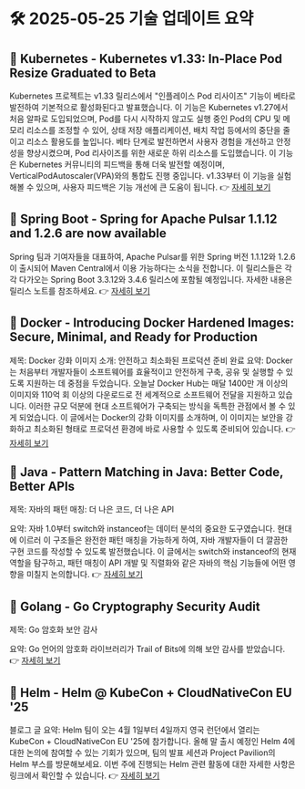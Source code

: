 # 🛠️ 2025-05-25 기술 업데이트 요약

## 🔹 Kubernetes - Kubernetes v1.33: In-Place Pod Resize Graduated to Beta
Kubernetes 프로젝트는 v1.33 릴리스에서 "인플레이스 Pod 리사이즈" 기능이 베타로 발전하여 기본적으로 활성화된다고 발표했습니다. 이 기능은 Kubernetes v1.27에서 처음 알파로 도입되었으며, Pod를 다시 시작하지 않고도 실행 중인 Pod의 CPU 및 메모리 리소스를 조정할 수 있어, 상태 저장 애플리케이션, 배치 작업 등에서의 중단을 줄이고 리소스 활용도를 높입니다. 베타 단계로 발전하면서 사용자 경험을 개선하고 안정성을 향상시켰으며, Pod 리사이즈를 위한 새로운 하위 리소스를 도입했습니다. 이 기능은 Kubernetes 커뮤니티의 피드백을 통해 더욱 발전할 예정이며, VerticalPodAutoscaler(VPA)와의 통합도 진행 중입니다. v1.33부터 이 기능을 실험해볼 수 있으며, 사용자 피드백은 기능 개선에 큰 도움이 됩니다.
👉 [자세히 보기](https://kubernetes.io/blog/2025/05/16/kubernetes-v1-33-in-place-pod-resize-beta/)

## 🔹 Spring Boot - Spring for Apache Pulsar 1.1.12 and 1.2.6 are now available
Spring 팀과 기여자들을 대표하여, Apache Pulsar를 위한 Spring 버전 1.1.12와 1.2.6이 출시되어 Maven Central에서 이용 가능하다는 소식을 전합니다. 이 릴리스들은 각각 다가오는 Spring Boot 3.3.12와 3.4.6 릴리스에 포함될 예정입니다. 자세한 내용은 릴리스 노트를 참조하세요.
👉 [자세히 보기](https://spring.io/blog/2025/05/25/spring-for-apache-pulsar-1-1-12-and-1-2-6-are-now-available)

## 🔹 Docker - Introducing Docker Hardened Images: Secure, Minimal, and Ready for Production
제목: Docker 강화 이미지 소개: 안전하고 최소화된 프로덕션 준비 완료
요약: Docker는 처음부터 개발자들이 소프트웨어를 효율적이고 안전하게 구축, 공유 및 실행할 수 있도록 지원하는 데 중점을 두었습니다. 오늘날 Docker Hub는 매달 1400만 개 이상의 이미지와 110억 회 이상의 다운로드로 전 세계적으로 소프트웨어 전달을 지원하고 있습니다. 이러한 규모 덕분에 현대 소프트웨어가 구축되는 방식을 독특한 관점에서 볼 수 있게 되었습니다. 이 글에서는 Docker의 강화 이미지를 소개하며, 이 이미지는 보안을 강화하고 최소화된 형태로 프로덕션 환경에 바로 사용할 수 있도록 준비되어 있습니다.
👉 [자세히 보기](https://www.docker.com/blog/introducing-docker-hardened-images/)

## 🔹 Java - Pattern Matching in Java: Better Code, Better APIs
제목: 자바의 패턴 매칭: 더 나은 코드, 더 나은 API

요약: 자바 1.0부터 switch와 instanceof는 데이터 분석의 중요한 도구였습니다. 현대에 이르러 이 구조들은 완전한 패턴 매칭을 가능하게 하여, 자바 개발자들이 더 깔끔한 구현 코드를 작성할 수 있도록 발전했습니다. 이 글에서는 switch와 instanceof의 현재 역할을 탐구하고, 패턴 매칭이 API 개발 및 직렬화와 같은 자바의 핵심 기능들에 어떤 영향을 미칠지 논의합니다.
👉 [자세히 보기](https://inside.java/2025/05/24/javaone-pattern-matching/)

## 🔹 Golang - Go Cryptography Security Audit
제목: Go 암호화 보안 감사

요약: Go 언어의 암호화 라이브러리가 Trail of Bits에 의해 보안 감사를 받았습니다.
👉 [자세히 보기](https://go.dev/blog/tob-crypto-audit)

## 🔹 Helm - Helm @ KubeCon + CloudNativeCon EU '25
블로그 글 요약: Helm 팀이 오는 4월 1일부터 4일까지 영국 런던에서 열리는 KubeCon + CloudNativeCon EU '25에 참가합니다. 올해 말 출시 예정인 Helm 4에 대한 논의에 참여할 수 있는 기회가 있으며, 팀의 발표 세션과 Project Pavilion의 Helm 부스를 방문해보세요. 이번 주에 진행되는 Helm 관련 활동에 대한 자세한 사항은 링크에서 확인할 수 있습니다.
👉 [자세히 보기](https://helm.sh/blog/helm-at-kubecon-eu-25/)

